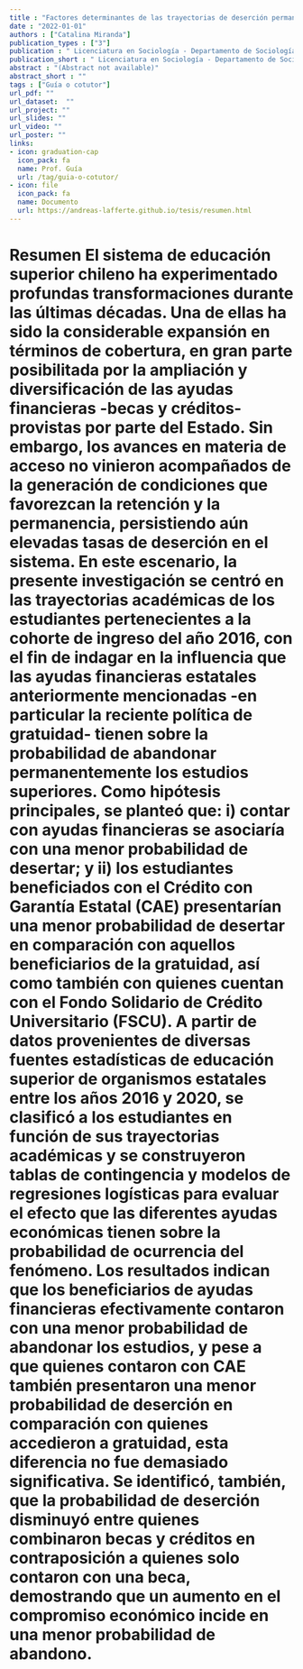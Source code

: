 ```yaml
---
title : "Factores determinantes de las trayectorias de deserción permanente en educación superior: El efecto de las ayudas financieras estatales y la política de gratuidad"
date : "2022-01-01"
authors : ["Catalina Miranda"]
publication_types : ["3"]
publication : " Licenciatura en Sociología - Departamento de Sociología, Facultad de Ciencias Sociales, Universidad de Chile. Santiago de Chile"
publication_short : " Licenciatura en Sociología - Departamento de Sociología, Facultad de Ciencias Sociales, Universidad de Chile. Santiago de Chile"
abstract : "(Abstract not available)"
abstract_short : ""
tags : ["Guía o cotutor"]
url_pdf: "" 
url_dataset:  "" 
url_project: "" 
url_slides: "" 
url_video: "" 
url_poster: "" 
links: 
- icon: graduation-cap 
  icon_pack: fa 
  name: Prof. Guía 
  url: /tag/guia-o-cotutor/ 
- icon: file 
  icon_pack: fa 
  name: Documento 
  url: https://andreas-lafferte.github.io/tesis/resumen.html
---
```

# Resumen El sistema de educación superior chileno ha experimentado profundas transformaciones durante las últimas décadas. Una de ellas ha sido la considerable expansión en términos de cobertura, en gran parte posibilitada por la ampliación y diversificación de las ayudas financieras -becas y créditos- provistas por parte del Estado. Sin embargo, los avances en materia de acceso no vinieron acompañados de la generación de condiciones que favorezcan la retención y la permanencia, persistiendo aún elevadas tasas de deserción en el sistema. En este escenario, la presente investigación se centró en las trayectorias académicas de los estudiantes pertenecientes a la cohorte de ingreso del año 2016, con el fin de indagar en la influencia que las ayudas financieras estatales anteriormente mencionadas -en particular la reciente política de gratuidad- tienen sobre la probabilidad de abandonar permanentemente los estudios superiores. Como hipótesis principales, se planteó que: i) contar con ayudas financieras se asociaría con una menor probabilidad de desertar; y ii) los estudiantes beneficiados con el Crédito con Garantía Estatal (CAE) presentarían una menor probabilidad de desertar en comparación con aquellos beneficiarios de la gratuidad, así como también con quienes cuentan con el Fondo Solidario de Crédito Universitario (FSCU). A partir de datos provenientes de diversas fuentes estadísticas de educación superior de organismos estatales entre los años 2016 y 2020, se clasificó a los estudiantes en función de sus trayectorias académicas y se construyeron tablas de contingencia y modelos de regresiones logísticas para evaluar el efecto que las diferentes ayudas económicas tienen sobre la probabilidad de ocurrencia del fenómeno. Los resultados indican que los beneficiarios de ayudas financieras efectivamente contaron con una menor probabilidad de abandonar los estudios, y pese a que quienes contaron con CAE también presentaron una menor probabilidad de deserción en comparación con quienes accedieron a gratuidad, esta diferencia no fue demasiado significativa. Se identificó, también, que la probabilidad de deserción disminuyó entre quienes combinaron becas y créditos en contraposición a quienes solo contaron con una beca, demostrando que un aumento en el compromiso económico incide en una menor probabilidad de abandono.
